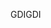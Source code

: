 <span data-ttu-id="b93a0-101">GDI</span><span class="sxs-lookup"><span data-stu-id="b93a0-101">GDI</span></span>